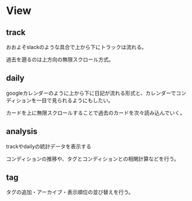 # View

## track

おおよそslackのような具合で上から下にトラックは流れる。

過去を遡るのは上方向の無限スクロール方式。

## daily

googleカレンダーのように上から下に日記が流れる形式と、カレンダーでコンディションを一目で見られるようにもしたい。

カードを上に無限スクロールすることで過去のカードを次々読み込んでいく。

## analysis

trackやdailyの統計データを表示する

コンディションの推移や、タグとコンディションとの相関計算などを行う。

## tag

タグの追加・アーカイブ・表示順位の並び替えを行う。
